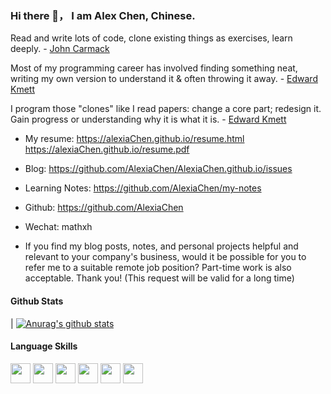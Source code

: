 ### Hi there 👋， I am Alex Chen, Chinese.
 
 Read and write lots of code, clone existing things as exercises, learn deeply.  - [John Carmack](https://twitter.com/ID_AA_Carmack/status/735315594262745088)
 
 Most of my programming career has involved finding something neat, writing my own version to understand it & often throwing it away. - [Edward Kmett](https://twitter.com/kmett/status/738675156583866370)
 
 I program those "clones" like I read papers: change a core part; redesign it. Gain progress or understanding why it is what it is. - [Edward Kmett](https://twitter.com/kmett/status/738675988972834817)

* My resume: https://alexiaChen.github.io/resume.html https://alexiaChen.github.io/resume.pdf
* Blog: https://github.com/AlexiaChen/AlexiaChen.github.io/issues
* Learning Notes: https://github.com/AlexiaChen/my-notes
* Github: https://github.com/AlexiaChen
* Wechat: mathxh

* If you find my blog posts, notes, and personal projects helpful and relevant to your company's business, would it be possible for you to refer me to a suitable remote job position? Part-time work is also acceptable. Thank you! (This request will be valid for a long time)

#### Github Stats

| [![Anurag's github stats](https://github-readme-stats.vercel.app/api?username=AlexiaChen&theme=gruvbox)](https://github.com/anuraghazra/github-readme-stats) 

#### Language Skills

<code><img height="32" width="32" src="https://unpkg.com/simple-icons@v3/icons/python.svg" /></code>
<code><img height="32" width="32" src="https://unpkg.com/simple-icons@v3/icons/cplusplus.svg" /></code>
<code><img height="32" width="32" src="https://unpkg.com/simple-icons@v3/icons/go.svg" /></code>
<code><img height="32" width="32" src="https://unpkg.com/simple-icons@v3/icons/rust.svg" /></code>
<code><img height="32" width="32" src="https://unpkg.com/simple-icons@v3/icons/javascript.svg" /></code>
<code><img height="32" width="32" src="https://unpkg.com/simple-icons@v3/icons/solidity.svg" /></code>


